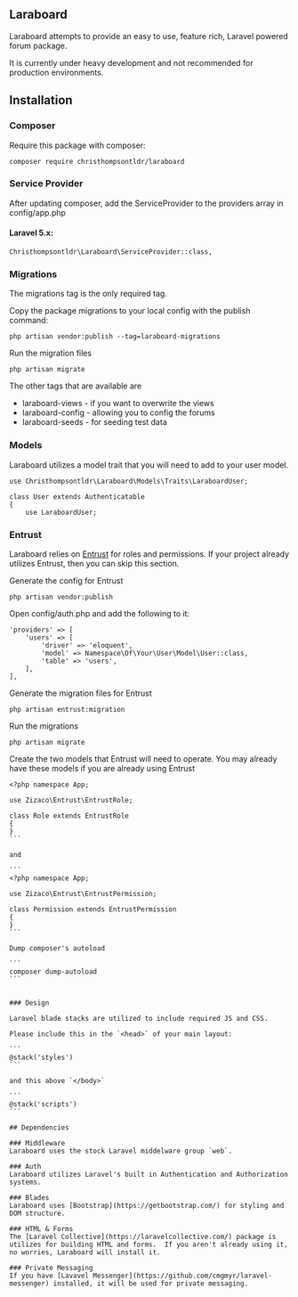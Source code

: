 ## Laraboard

Laraboard attempts to provide an easy to use, feature rich, Laravel powered forum package.

It is currently under heavy development and not recommended for production environments.

## Installation

### Composer

Require this package with composer:

```
composer require christhompsontldr/laraboard
```

### Service Provider

After updating composer, add the ServiceProvider to the providers array in config/app.php

#### Laravel 5.x:

```
Christhompsontldr\Laraboard\ServiceProvider::class,
```

### Migrations

The migrations tag is the only required tag.

Copy the package migrations to your local config with the publish command:

```
php artisan vendor:publish --tag=laraboard-migrations
```

Run the migration files

```
php artisan migrate
```

The other tags that are available are

 - laraboard-views - if you want to overwrite the views
 - laraboard-config - allowing you to config the forums
 - laraboard-seeds - for seeding test data

### Models

Laraboard utilizes a model trait that you will need to add to your user model.

```
use Christhompsontldr\Laraboard\Models\Traits\LaraboardUser;

class User extends Authenticatable
{
    use LaraboardUser;
```

### Entrust

Laraboard relies on [Entrust](https://github.com/Zizaco/entrust) for roles and permissions.  If your project already utilizes Entrust, then you can skip this section.

Generate the config for Entrust

```
php artisan vendor:publish
```

Open config/auth.php and add the following to it:

```
'providers' => [
    'users' => [
        'driver' => 'eloquent',
        'model' => Namespace\Of\Your\User\Model\User::class,
        'table' => 'users',
    ],
],
```

Generate the migration files for Entrust

```
php artisan entrust:migration
```

Run the migrations

```
php artisan migrate
```

Create the two models that Entrust will need to operate.  You may already have these models if you are already using Entrust

````
<?php namespace App;

use Zizaco\Entrust\EntrustRole;

class Role extends EntrustRole
{
}
```

and

```
<?php namespace App;

use Zizaco\Entrust\EntrustPermission;

class Permission extends EntrustPermission
{
}
```

Dump composer's autoload

```
composer dump-autoload
```


### Design

Laravel blade stacks are utilized to include required JS and CSS.

Please include this in the `<head>` of your main layout:

```
@stack('styles')
```

and this above `</body>`

```
@stack('scripts')
```

## Dependencies

### Middleware
Laraboard uses the stock Laravel middelware group `web`.

### Auth
Laraboard utilizes Laravel's built in Authentication and Authorization systems.

### Blades
Laraboard uses [Bootstrap](https://getbootstrap.com/) for styling and DOM structure.

### HTML & Forms
The [Laravel Collective](https://laravelcollective.com/) package is utilizes for building HTML and forms.  If you aren't already using it, no worries, Laraboard will install it.

### Private Messaging
If you have [Lavavel Messenger](https://github.com/cmgmyr/laravel-messenger) installed, it will be used for private messaging.
